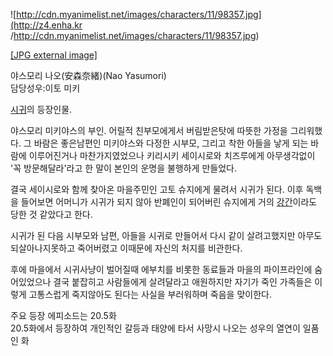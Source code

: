 ![http://cdn.myanimelist.net/images/characters/11/98357.jpg](http://z4.enha.kr
/http://cdn.myanimelist.net/images/characters/11/98357.jpg)

[[JPG external
image]](http://cdn.myanimelist.net/images/characters/11/98357.jpg)

  
야스모리 나오(安森奈緒)(Nao Yasumori)  
담당성우:이토 미키

[시귀](%EC%8B%9C%EA%B7%80.md)의 등장인물.

야스모리 미키야스의 부인. 어릴적 친부모에게서 버림받은탓에 따뜻한 가정을 그리워했다. 그 바람은 좋은남편인 미키야스와 다정한 시부모, 그리고
착한 아들을 낳게 되는 바람에 이루어진거나 마찬가지였었으나 키리시키 세이시로와 치즈루에게 아무생각없이 '꼭 방문해달라'라고 한 말이 본인의
운명을 불행하게 만들었다.

결국 세이시로와 함께 찾아온 마을주민인 고토 슈지에게 물려서 시귀가 된다. 이후 독백을 들어보면 어머니가 시귀가 되지 않아 반폐인이 되어버린
슈지에게 거의 [강간](%EA%B0%95%EA%B0%84.md)이라도 당한 것 같았다고 한다.

시귀가 된 다음 시부모와 남편, 아들을 시귀로 만들어서 다시 같이 살려고했지만 아무도 되살아나지못하고 죽어버렸고 이때문에 자신의 처지를
비관한다.

후에 마을에서 시귀사냥이 벌어질때 에부치를 비롯한 동료들과 마을의 파이프라인에 숨어있었으나 결국 붙잡히고 사람들에게 살려달라고 애원하지만
자기가 죽인 가족들은 이렇게 고통스럽게 죽지않아도 된다는 사실을 부러워하며 죽음을 맞이한다.

주요 등장 에피소드는 20.5화  
20.5화에서 등장하여 개인적인 갈등과 태양에 타서 사망시 나오는 성우의 열연이 일품인 화

